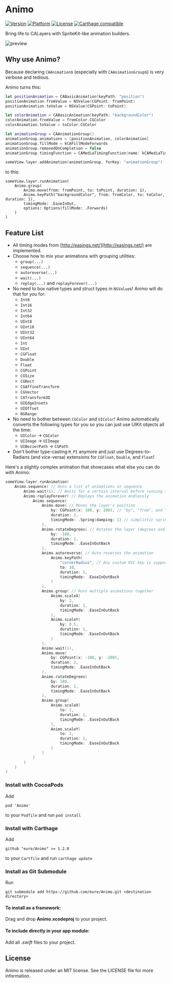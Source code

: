 # Animo
[![Version](https://img.shields.io/cocoapods/v/Animo.svg?style=flat)](http://cocoadocs.org/docsets/Animo)
[![Platform](https://img.shields.io/cocoapods/p/Animo.svg?style=flat)](http://cocoadocs.org/docsets/Animo)
[![License](https://img.shields.io/cocoapods/l/Animo.svg?style=flat)](https://raw.githubusercontent.com/eure/Animo/master/LICENSE)
[![Carthage compatible](https://img.shields.io/badge/Carthage-compatible-4BC51D.svg?style=flat)](https://github.com/Carthage/Carthage)


Bring life to CALayers with SpriteKit-like animation builders.

![preview](https://cloud.githubusercontent.com/assets/3029684/11888561/1df51b40-a582-11e5-85c4-564a7f39ca08.gif)

## Why use Animo?
Because declaring `CAAnimation`s (especially with `CAAnimationGroup`s) is very verbose and tedious.

Animo turns this:
```swift
let positionAnimation = CABasicAnimation(keyPath: "position")
positionAnimation.fromValue = NSValue(CGPoint: fromPoint)
positionAnimation.toValue = NSValue(CGPoint: toPoint)

let colorAnimation = CABasicAnimation(keyPath: "backgroundColor")
colorAnimation.fromValue = fromColor.CGColor
colorAnimation.toValue = toColor.CGColor

let animationGroup = CAAnimationGroup()
animationGroup.animations = [positionAnimation, colorAnimation]
animationGroup.fillMode = kCAFillModeForwards
animationGroup.removedOnCompletion = false
animationGroup.timingFunction = CAMediaTimingFunction(name: kCAMediaTimingFunctionEaseInEaseOut)

someView.layer.addAnimation(animationGroup, forKey: "animationGroup")
```
to this:
```
someView.layer.runAnimation(
    Animo.group(
        Animo.move(from: fromPoint, to: toPoint, duration: 1),
        Animo.keyPath("backgroundColor", from: fromColor, to: toColor, duration: 1),
        timingMode: .EaseInOut,
        options: Options(fillMode: .Forwards)
    )
)
```

## Feature List
- All timing modes from [http://easings.net/](http://easings.net/) are implemented.
- Choose how to mix your animations with grouping utilities:
    - `group(...)`
    - `sequence(...)`
    - `autoreverse(...)`
    - `wait(...)`
    - `replay(...)` and `replayForever(...)`
- No need to box native types and struct types in `NSValue`s! Animo will do that for you for:
    - `Int8`
    - `Int16`
    - `Int32`
    - `Int64`
    - `UInt8`
    - `UInt16`
    - `UInt32`
    - `UInt64`
    - `Int`
    - `UInt`
    - `CGFloat`
    - `Double`
    - `Float`
    - `CGPoint`
    - `CGSize`
    - `CGRect`
    - `CGAffineTransform`
    - `CGVector`
    - `CATransform3D`
    - `UIEdgeInsets`
    - `UIOffset`
    - `NSRange`
- No need to bother between `CGColor` and `UIColor`! Animo automatically converts the following types for you so you can just use UIKit objects all the time:
    - `UIColor` → `CGColor`
    - `UIImage` → `UIImage`
    - `UIBezierPath` → `CGPath`
- Don't bother type-casting `M_PI` anymore and just use Degrees-to-Radians (and vice-versa) extensions for `CGFloat`, `Double`, and `Float`!

Here's a slightly complex animation that showcases what else you can do with Animo:
```swift
someView.layer.runAnimation(
    Animo.sequence( // Runs a list of animations in sequence
        Animo.wait(1), // Waits for a certain interval before running the next animation
        Animo.replayForever( // Replays the animation endlessly
            Animo.sequence(
                Animo.move( // Moves the layer's position
                    by: CGPoint(x: 100, y: 200), // "by", "from", and "to" arguments are supported
                    duration: 2,
                    timingMode: .Spring(damping: 1) // simplistic spring function that doesn't rely on physics
                ),
                Animo.rotateDegrees( // Rotates the layer (degrees and radians variants are supported)
                    by: -180,
                    duration: 1,
                    timingMode: .EaseInOutBack
                ),
                Animo.autoreverse( // Auto-reverses the animation
                    Animo.keyPath(
                        "cornerRadius", // Any custom KVC key is supported as well!
                        to: 10,
                        duration: 1,
                        timingMode: .EaseInOutBack
                    )
                ),
                Animo.group( // Runs multiple animations together
                    Animo.scaleX(
                        by: 2,
                        duration: 1,
                        timingMode: .EaseInOutBack
                    ),
                    Animo.scaleY(
                        by: 0.5,
                        duration: 1,
                        timingMode: .EaseInOutBack
                    )
                ),
                Animo.wait(1),
                Animo.move(
                    by: CGPoint(x: -100, y: -200),
                    duration: 2,
                    timingMode: .EaseInOutBack
                ),
                Animo.rotateDegrees(
                    by: 180,
                    duration: 1,
                    timingMode: .EaseInOutBack
                ),
                Animo.group(
                    Animo.scaleX(
                        to: 1,
                        duration: 1,
                        timingMode: .EaseInOutBack
                    ),
                    Animo.scaleY(
                        to: 1,
                        duration: 1,
                        timingMode: .EaseInOutBack
                    )
                )
            )
        )
    )
)
```

### Install with CocoaPods
Add
```
pod 'Animo'
```
to your `Podfile` and run `pod install`

### Install with Carthage
Add
```
github "eure/Animo" >= 1.2.0
```
to your `Cartfile` and run `carthage update`

### Install as Git Submodule
Run
```
git submodule add https://github.com/eure/Animo.git <destination directory>
```

#### To install as a framework:
Drag and drop **Animo.xcodeproj** to your project.

#### To include directly in your app module:
Add all *.swift* files to your project.


## License

Animo is released under an MIT license. See the LICENSE file for more information.
